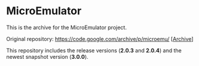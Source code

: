 # MicroEmulator

This is the archive for the MicroEmulator project.

Original repository: https://code.google.com/archive/p/microemu/ [[Archive](http://web.archive.org/web/20200927034452/https://code.google.com/archive/p/microemu)]

This repository includes the release versions (**2.0.3** and **2.0.4**) and the newest snapshot version (**3.0.0**).
